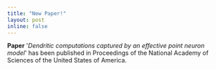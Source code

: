 ```yaml
---
title: "New Paper!"
layout: post
inline: false
---
```


**Paper** '*Dendritic computations captured by an effective point neuron model*' has been published in Proceedings of the National Academy of Sciences of the United States of America.
